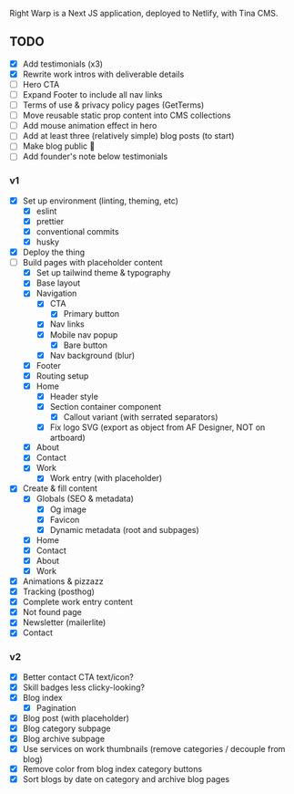 Right Warp is a Next JS application, deployed to Netlify, with Tina CMS.

## TODO

- [x] Add testimonials (x3)
- [x] Rewrite work intros with deliverable details
- [ ] Hero CTA
- [ ] Expand Footer to include all nav links
- [ ] Terms of use & privacy policy pages (GetTerms)
- [ ] Move reusable static prop content into CMS collections
- [ ] Add mouse animation effect in hero
- [ ] Add at least three (relatively simple) blog posts (to start)
- [ ] Make blog public 🚀
- [ ] Add founder's note below testimonials

### v1

- [x] Set up environment (linting, theming, etc)
  - [x] eslint
  - [x] prettier
  - [x] conventional commits
  - [x] husky
- [x] Deploy the thing
- [ ] Build pages with placeholder content
  - [x] Set up tailwind theme & typography
  - [x] Base layout
  - [x] Navigation
    - [x] CTA
      - [x] Primary button
    - [x] Nav links
    - [x] Mobile nav popup
      - [x] Bare button
    - [x] Nav background (blur)
  - [x] Footer
  - [x] Routing setup
  - [x] Home
    - [x] Header style
    - [x] Section container component
      - [x] Callout variant (with serrated separators)
    - [x] Fix logo SVG (export as object from AF Designer, NOT on artboard)
  - [x] About
  - [x] Contact
  - [x] Work
    - [x] Work entry (with placeholder)
- [x] Create & fill content
  - [x] Globals (SEO & metadata)
    - [x] Og image
    - [x] Favicon
    - [x] Dynamic metadata (root and subpages)
  - [x] Home
  - [x] Contact
  - [x] About
  - [x] Work
- [x] Animations & pizzazz
- [x] Tracking (posthog)
- [x] Complete work entry content
- [x] Not found page
- [x] Newsletter (mailerlite)
- [x] Contact

### v2

- [x] Better contact CTA text/icon?
- [x] Skill badges less clicky-looking?
- [x] Blog index
  - [x] Pagination
- [x] Blog post (with placeholder)
- [x] Blog category subpage
- [x] Blog archive subpage
- [x] Use services on work thumbnails (remove categories / decouple from blog)
- [x] Remove color from blog index category buttons
- [x] Sort blogs by date on category and archive blog pages
